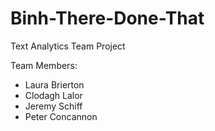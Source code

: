 # Binh-There-Done-That
Text Analytics Team Project

Team Members:
 + Laura Brierton
 + Clodagh Lalor
 + Jeremy Schiff
 + Peter Concannon
